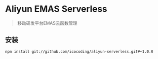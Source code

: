 
# Aliyun EMAS Serverless
> 移动研发平台EMAS云函数管理 

## 安装

```shell
npm install git://github.com/icocoding/aliyun-serverless.git#~1.0.0
```